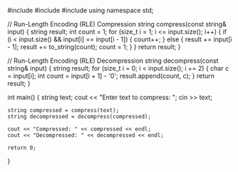 #include <iostream>
#include <fstream>
#include <string>
using namespace std;

// Run-Length Encoding (RLE) Compression
string compress(const string& input) {
    string result;
    int count = 1;
    for (size_t i = 1; i <= input.size(); i++) {
        if (i < input.size() && input[i] == input[i - 1]) {
            count++;
        } else {
            result += input[i - 1];
            result += to_string(count);
            count = 1;
        }
    }
    return result;
}

// Run-Length Encoding (RLE) Decompression
string decompress(const string& input) {
    string result;
    for (size_t i = 0; i < input.size(); i += 2) {
        char c = input[i];
        int count = input[i + 1] - '0';
        result.append(count, c);
    }
    return result;
}

int main() {
    string text;
    cout << "Enter text to compress: ";
    cin >> text;

    string compressed = compress(text);
    string decompressed = decompress(compressed);

    cout << "Compressed: " << compressed << endl;
    cout << "Decompressed: " << decompressed << endl;

    return 0;
}
